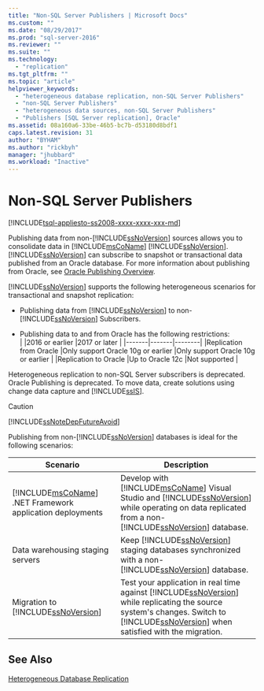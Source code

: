 ```yaml
---
title: "Non-SQL Server Publishers | Microsoft Docs"
ms.custom: ""
ms.date: "08/29/2017"
ms.prod: "sql-server-2016"
ms.reviewer: ""
ms.suite: ""
ms.technology: 
  - "replication"
ms.tgt_pltfrm: ""
ms.topic: "article"
helpviewer_keywords: 
  - "heterogeneous database replication, non-SQL Server Publishers"
  - "non-SQL Server Publishers"
  - "heterogeneous data sources, non-SQL Server Publishers"
  - "Publishers [SQL Server replication], Oracle"
ms.assetid: 08a160a6-33be-46b5-bc7b-d53180d8bdf1
caps.latest.revision: 31
author: "BYHAM"
ms.author: "rickbyh"
manager: "jhubbard"
ms.workload: "Inactive"
---
```

# Non-SQL Server Publishers  
[!INCLUDE[tsql-appliesto-ss2008-xxxx-xxxx-xxx-md](../../../includes/tsql-appliesto-ss2008-xxxx-xxxx-xxx-md.md)]  

Publishing data from non-[!INCLUDE[ssNoVersion](../../../includes/ssnoversion-md.md)] sources allows you to consolidate data in [!INCLUDE[msCoName](../../../includes/msconame-md.md)] [!INCLUDE[ssNoVersion](../../../includes/ssnoversion-md.md)]. [!INCLUDE[ssNoVersion](../../../includes/ssnoversion-md.md)] can subscribe to snapshot or transactional data published from an Oracle database. For more information about publishing from Oracle, see [Oracle Publishing Overview](../../../relational-databases/replication/non-sql/oracle-publishing-overview.md).  
  
[!INCLUDE[ssNoVersion](../../../includes/ssnoversion-md.md)] supports the following heterogeneous scenarios for transactional and snapshot replication:  
  
-   Publishing data from [!INCLUDE[ssNoVersion](../../../includes/ssnoversion-md.md)] to non-[!INCLUDE[ssNoVersion](../../../includes/ssnoversion-md.md)] Subscribers.  

-   Publishing data to and from Oracle has the following restrictions:  
  | |2016 or earlier |2017 or later |
  |-------|-------|--------|
  |Replication from Oracle |Only support Oracle 10g or earlier |Only support Oracle 10g or earlier |
  |Replication to Oracle |Up to Oracle 12c |Not supported |


 Heterogeneous replication to non-SQL Server subscribers is deprecated. Oracle Publishing is deprecated. To move data, create solutions using change data capture and [!INCLUDE[ssIS](../../../includes/ssis-md.md)].  
  
  
> [!CAUTION]  
>  [!INCLUDE[ssNoteDepFutureAvoid](../../../includes/ssnotedepfutureavoid-md.md)]  
  
 Publishing from non-[!INCLUDE[ssNoVersion](../../../includes/ssnoversion-md.md)] databases is ideal for the following scenarios:  
  
|Scenario|Description|  
|--------------|-----------------|  
|[!INCLUDE[msCoName](../../../includes/msconame-md.md)] .NET Framework application deployments|Develop with [!INCLUDE[msCoName](../../../includes/msconame-md.md)] Visual Studio and [!INCLUDE[ssNoVersion](../../../includes/ssnoversion-md.md)] while operating on data replicated from a non-[!INCLUDE[ssNoVersion](../../../includes/ssnoversion-md.md)] database.|  
|Data warehousing staging servers|Keep [!INCLUDE[ssNoVersion](../../../includes/ssnoversion-md.md)] staging databases synchronized with a non-[!INCLUDE[ssNoVersion](../../../includes/ssnoversion-md.md)] database.|  
|Migration to [!INCLUDE[ssNoVersion](../../../includes/ssnoversion-md.md)]|Test your application in real time against [!INCLUDE[ssNoVersion](../../../includes/ssnoversion-md.md)] while replicating the source system's changes. Switch to [!INCLUDE[ssNoVersion](../../../includes/ssnoversion-md.md)] when satisfied with the migration.|  
  
## See Also  
 [Heterogeneous Database Replication](../../../relational-databases/replication/non-sql/heterogeneous-database-replication.md)  
  
  
